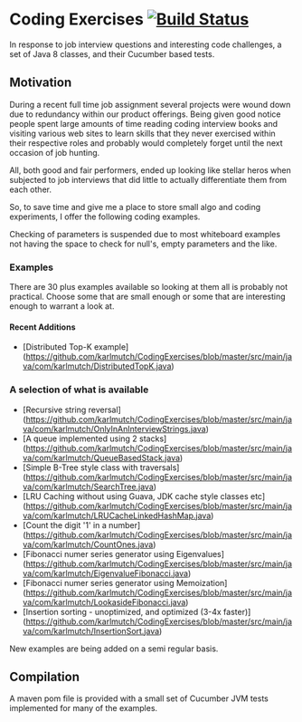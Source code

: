 Coding Exercises  [![Build Status](https://travis-ci.org/karlmutch/CodingExercises.svg?branch=master)](https://travis-ci.org/karlmutch/CodingExercises)
================

In response to job interview questions and interesting code challenges, a set of Java 8 classes, and their Cucumber based tests.

Motivation
----------

During a recent full time job assignment several projects were wound down due to redundancy within our product offerings.  Being given good notice people spent large amounts of time reading coding interview books and visiting various web sites to learn skills that they never exercised within their respective roles and probably would completely forget until the next occasion of job hunting.

All, both good and fair performers, ended up looking like stellar heros when subjected to job interviews that did little to actually differentiate them from each other.

So, to save time and give me a place to store small algo and coding experiments, I offer the following coding examples.

Checking of parameters is suspended due to most whiteboard examples not having the space to check for null's, empty parameters and the like.

### Examples

There are 30 plus examples available so looking at them all is probably not practical.  Choose some that are small enough or some that are interesting enough to warrant a look at.

#### Recent Additions

* [Distributed Top-K example]
(https://github.com/karlmutch/CodingExercises/blob/master/src/main/java/com/karlmutch/DistributedTopK.java)

### A selection of what is available

* [Recursive string reversal] (https://github.com/karlmutch/CodingExercises/blob/master/src/main/java/com/karlmutch/OnlyInAnInterviewStrings.java)
* [A queue implemented using 2 stacks] (https://github.com/karlmutch/CodingExercises/blob/master/src/main/java/com/karlmutch/QueueBasedStack.java)
* [Simple B-Tree style class with traversals] (https://github.com/karlmutch/CodingExercises/blob/master/src/main/java/com/karlmutch/SearchTree.java)
* [LRU Caching without using Guava, JDK cache style classes etc] (https://github.com/karlmutch/CodingExercises/blob/master/src/main/java/com/karlmutch/LRUCacheLinkedHashMap.java)
* [Count the digit '1' in a number] (https://github.com/karlmutch/CodingExercises/blob/master/src/main/java/com/karlmutch/CountOnes.java)
* [Fibonacci numer series generator using Eigenvalues]
(https://github.com/karlmutch/CodingExercises/blob/master/src/main/java/com/karlmutch/EigenvalueFibonacci.java)
* [Fibonacci numer series generator using Memoization]
(https://github.com/karlmutch/CodingExercises/blob/master/src/main/java/com/karlmutch/LookasideFibonacci.java)
* [Insertion sorting - unoptimized, and optimized (3-4x faster)]
(https://github.com/karlmutch/CodingExercises/blob/master/src/main/java/com/karlmutch/InsertionSort.java)

New examples are being added on a semi regular basis.

Compilation
-----------

A maven pom file is provided with a small set of Cucumber JVM tests implemented for many of the examples.
